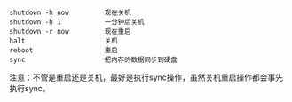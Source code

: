 ```
shutdown -h now			现在关机
shutdown -h 1			一分钟后关机
shutdown -r now 		现在重启
halt					关机
reboot					重启
sync					把内存的数据同步到硬盘
```

注意：不管是重启还是关机，最好是执行sync操作，虽然关机重启操作都会事先执行sync。